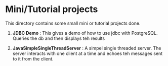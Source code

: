 # Mini/Tutorial projects

This directory contains some small mini or tutorial projects done.

1. **JDBC Demo** : This gives a demo of how to use jdbc with PostgreSQL. Queries the db and then displays teh results

2. **JavaSimpleSingleThreadServer** : A simpel single threaded server. The server interacts with one client at a time and echoes teh messages sent to it from the client.